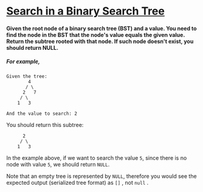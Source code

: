 # [Search in a Binary Search Tree](https://leetcode.com/explore/challenge/card/june-leetcoding-challenge/541/week-3-june-15th-june-21st/3361/)

#### Given the root node of a binary search tree (BST) and a value. You need to find the node in the BST that the node's value equals the given value. Return the subtree rooted with that node. If such node doesn't exist, you should return NULL.

##### For example, 
```
Given the tree:
        4
       / \
      2   7
     / \
    1   3

And the value to search: 2
```

You should return this subtree:

```
      2     
     / \   
    1   3
 ```
 
In the example above, if we want to search the value ``` 5 ```, since there is no node with value ``` 5 ```, we should return ``` NULL ```.

Note that an empty tree is represented by ``` NULL ```, therefore you would see the expected output (serialized tree format) as ``` [] ``` , not ``` null ``` .
